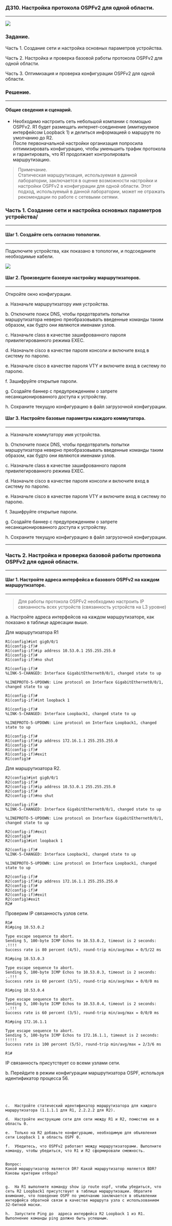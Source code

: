 ### ДЗ10. Настройка протокола OSPFv2 для одной области.
-----------

![](Топология_10.PNG)

### Задание.

Часть 1. Создание сети и настройка основных параметров устройства.

Часть 2. Настройка и проверка базовой работы протокола  OSPFv2 для одной области.

Часть 3. Оптимизация и проверка конфигурации OSPFv2 для одной области.

### Решение.
------

#### Общие сведения и сценарий.

* Необходимо настроить сеть небольшой компании с помощью OSPFv2. R1 будет размещать интернет-соединение (имитируемое интерфейсом Loopback 1) и делиться информацией о маршруте по умолчанию до  R2.  
После первоначальной настройки организация попросила оптимизировать конфигурацию, чтобы уменьшить трафик протокола и гарантировать, что R1 продолжает контролировать маршрутизацию.

> Примечание.  
Статическая маршрутизация, используемая в данной лаборатории, заключается в оценке возможности настройки и настройки OSPFv2 в конфигурации для одной области. Этот подход, используемый в данной лаборатории, может не отражать рекомендации по работе с сетевыми сетями. 

### Часть 1. Создание сети и настройка основных параметров устройства/

-----
#### Шаг 1. Создайте сеть согласно топологии.

-----

Подключите устройства, как показано в топологии, и подсоедините необходимые кабели.

![](Топология_10_1.PNG)


#### Шаг 2. Произведите базовую настройку маршрутизаторов.
-----

Откройте окно конфигурации.  

a.	Назначьте маршрутизатору имя устройства.

b.	Отключите поиск DNS, чтобы предотвратить попытки маршрутизатора неверно преобразовывать введенные команды таким образом, как будто они являются именами узлов. 

c.	Назначьте class в качестве зашифрованного пароля привилегированного режима EXEC.

d.	Назначьте cisco в качестве пароля консоли и включите вход в систему по паролю.

e.	Назначьте cisco в качестве пароля VTY и включите вход в систему по паролю.

f.	Зашифруйте открытые пароли.

g.	Создайте баннер с предупреждением о запрете несанкционированного доступа к устройству.

h.	Сохраните текущую конфигурацию в файл загрузочной конфигурации.

#### Шаг 3. Настройте базовые параметры каждого коммутатора.
-------

a.	Назначьте коммутатору имя устройства.

b.	Отключите поиск DNS, чтобы предотвратить попытки маршрутизатора неверно преобразовывать введенные команды таким образом, как будто они являются именами узлов.

c.	Назначьте class в качестве зашифрованного пароля привилегированного режима EXEC.

d.	Назначьте cisco в качестве пароля консоли и включите вход в систему по паролю.

e.	Назначьте cisco в качестве пароля VTY и включите вход в систему по паролю.

f.	Зашифруйте открытые пароли.

g.	Создайте баннер с предупреждением о запрете несанкционированного доступа к устройству.

h.	Сохраните текущую конфигурацию в файл загрузочной конфигурации.

----
### Часть 2. Настройка и проверка базовой работы протокола OSPFv2 для одной области.

------
#### Шаг 1. Настройте адреса интерфейса и базового OSPFv2 на каждом маршрутизаторе.

----------

  > Для работы протокола OSPFv2 необходимо настроить IP связанность всех устройств (связанность устройств на L3 уровне)

a.	Настройте адреса интерфейсов на каждом маршрутизаторе, как показано в таблице адресации выше.

Для маршрутизатора R1

```
R1(config)#int gig0/0/1
R1(config-if)#
R1(config-if)#ip address 10.53.0.1 255.255.255.0
R1(config-if)#
R1(config-if)#no shut

R1(config-if)#
%LINK-5-CHANGED: Interface GigabitEthernet0/0/1, changed state to up

%LINEPROTO-5-UPDOWN: Line protocol on Interface GigabitEthernet0/0/1, changed state to up

R1(config-if)#
R1(config-if)#int loopback 1

R1(config-if)#
%LINK-5-CHANGED: Interface Loopback1, changed state to up

%LINEPROTO-5-UPDOWN: Line protocol on Interface Loopback1, changed state to up

R1(config-if)#
R1(config-if)#ip address 172.16.1.1 255.255.255.0
R1(config-if)#
R1(config-if)#
R1(config-if)#exit
R1(config)#
```

Для маршрутизатора R2.
```
R2(config)#int gig0/0/1
R2(config-if)#
R2(config-if)#ip address 10.53.0.1 255.255.255.0
R2(config-if)#
R2(config-if)#no shut

R2(config-if)#
%LINK-5-CHANGED: Interface GigabitEthernet0/0/1, changed state to up

%LINEPROTO-5-UPDOWN: Line protocol on Interface GigabitEthernet0/0/1, changed state to up

R2(config-if)#exit
R2(config)#
R2(config)#int loopback 1

R2(config-if)#
%LINK-5-CHANGED: Interface Loopback1, changed state to up

%LINEPROTO-5-UPDOWN: Line protocol on Interface Loopback1, changed state to up

R2(config-if)#
R2(config-if)#ip address 172.16.1.1 255.255.255.0
R2(config-if)#
R2(config-if)#
R2(config-if)#exit
R2(config)#exit
R2#
```

Проверим IP связанность узлов сети.
```
R1#
R1#ping 10.53.0.2

Type escape sequence to abort.
Sending 5, 100-byte ICMP Echos to 10.53.0.2, timeout is 2 seconds:
.!!!!
Success rate is 80 percent (4/5), round-trip min/avg/max = 0/5/22 ms

R1#ping 10.53.0.3

Type escape sequence to abort.
Sending 5, 100-byte ICMP Echos to 10.53.0.3, timeout is 2 seconds:
..!!!
Success rate is 60 percent (3/5), round-trip min/avg/max = 0/0/0 ms

R1#ping 10.53.0.4

Type escape sequence to abort.
Sending 5, 100-byte ICMP Echos to 10.53.0.4, timeout is 2 seconds:
..!!!
Success rate is 60 percent (3/5), round-trip min/avg/max = 0/0/0 ms

R1#ping 172.16.1.1

Type escape sequence to abort.
Sending 5, 100-byte ICMP Echos to 172.16.1.1, timeout is 2 seconds:
!!!!!
Success rate is 100 percent (5/5), round-trip min/avg/max = 2/3/6 ms

R1#
```
IP связанность присутствует со всеми узлами сети.


b.	Перейдите в режим конфигурации маршрутизатора OSPF, используя идентификатор процесса 56.
```




c.	Настройте статический идентификатор маршрутизатора для каждого маршрутизатора (1.1.1.1 для R1, 2.2.2.2 для R2).

d.	Настройте инструкцию сети для сети между R1 и R2, поместив ее в область 0.

e.	Только на R2 добавьте конфигурацию, необходимую для объявления сети Loopback 1 в область OSPF 0.

f.	Убедитесь, что OSPFv2 работает между маршрутизаторами. Выполните команду, чтобы убедиться, что R1 и R2 сформировали смежность.


Вопрос:
Какой маршрутизатор является DR? Какой маршрутизатор является BDR? Каковы критерии отбора?


g.	На R1 выполните команду show ip route ospf, чтобы убедиться, что сеть R2 Loopback1 присутствует в таблице маршрутизации. Обратите внимание, что поведение OSPF по умолчанию заключается в объявлении интерфейса обратной связи в качестве маршрута узла с использованием 32-битной маски.

h.	Запустите Ping до  адреса интерфейса R2 Loopback 1 из R1. Выполнение команды ping должно быть успешным.







